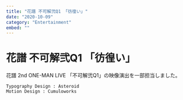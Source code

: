 ```yaml
---
title: "花譜 不可解弐Q1 「彷徨い」"
date: "2020-10-09"
category: "Entertainment"
embed: ""
---
```


# 花譜 不可解弐Q1 「彷徨い」

花譜 2nd ONE-MAN LIVE 「不可解弐Q1」の映像演出を一部担当しました。

```plaintext
Typography Design : Asteroid
Motion Design : Cumuloworks
```
